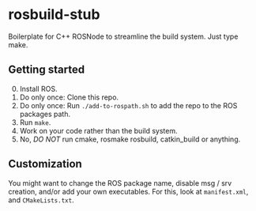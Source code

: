 # rosbuild-stub
Boilerplate for C++ ROSNode to streamline the build system. Just type make.

## Getting started

0. Install ROS.
1. Do only once: Clone this repo.
2. Do only once: Run `./add-to-rospath.sh` to add the repo to the ROS packages path.
3. Run `make`. 
4. Work on your code rather than the build system.
4. No, *DO NOT* run cmake, rosmake rosbuild, catkin_build or anything.

## Customization
You might want to change the ROS package name, disable msg / srv creation, and/or add your own executables.
For this, look at `manifest.xml`, and `CMakeLists.txt`.
